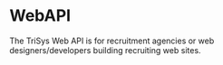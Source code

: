 # WebAPI
The TriSys Web API is for recruitment agencies or web designers/developers building recruiting web sites.
